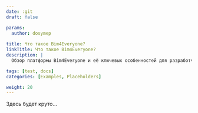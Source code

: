 ```yaml
---
date: :git
draft: false

params:
  author: dosymep
  
title: Что такое Bim4Everyone?
linkTitle: Что такое Bim4Everyone?
description: |
  Обзор платформы Bim4Everyone и её ключевых особенностей для разработчиков.

tags: [test, docs]
categories: [Examples, Placeholders]

weight: 20
---
```


Здесь будет круто...